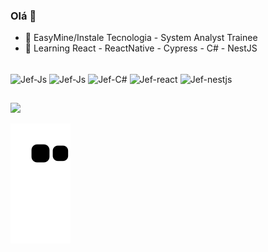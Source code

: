 ### Olá 👋


- 🔭 EasyMine/Instale Tecnologia - System Analyst Trainee
- 🌱 Learning React - ReactNative - Cypress - C# - NestJS


<div style="display: inline_block"><br>
  <img align="center" alt="Jef-Js" height="30" width="40" src="https://cdn.jsdelivr.net/gh/devicons/devicon/icons/javascript/javascript-plain.svg" />
  <img align="center" alt="Jef-Js" height="30" width="40" src="https://cdn.jsdelivr.net/gh/devicons/devicon/icons/typescript/typescript-plain.svg" />
  <img align="center" alt="Jef-C#" height="30" width="40" src="https://cdn.jsdelivr.net/gh/devicons/devicon/icons/csharp/csharp-plain.svg" />
  <img align="center" alt="Jef-react" height="30" width="40" src="https://cdn.jsdelivr.net/gh/devicons/devicon/icons/react/react-original.svg" />
  <img align="center" alt="Jef-nestjs" height="30" width="40" src="https://cdn.jsdelivr.net/gh/devicons/devicon/icons/nestjs/nestjs-plain.svg" />
</div>

##

<div>
  <a href="www.linkedin.com/in/jeferson-piires" target="_blank"><img src="https://img.shields.io/badge/LinkedIn-0077B5?style=for-the-badge&logo=linkedin&logoColor=white" target="_blank"></a>
</div>  

![Snake Animation](https://github.com/JeeFzPiires/JeeFzPiires/blob/output/github-contribution-grid-snake.svg)

